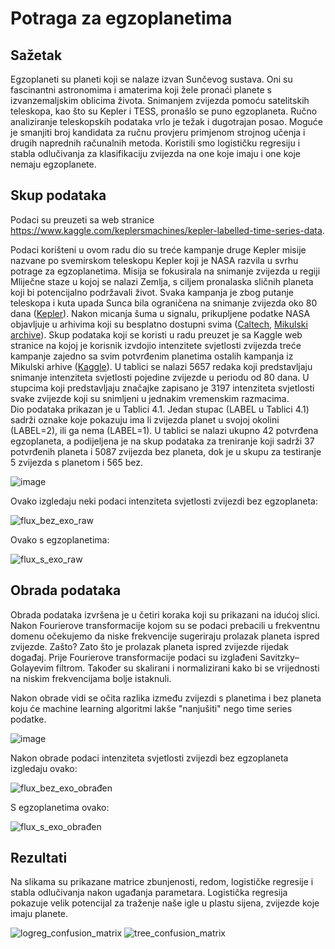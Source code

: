 # Potraga za egzoplanetima

## Sažetak
Egzoplaneti su planeti koji se nalaze izvan Sunčevog sustava. Oni su fascinantni astronomima i amaterima koji žele pronaći planete s izvanzemaljskim oblicima života. 
Snimanjem zvijezda pomoću satelitskih teleskopa, kao što su Kepler i TESS, pronašlo se puno egzoplaneta. 
Ručno analiziranje teleskopskih podataka vrlo je težak i dugotrajan posao.
Moguće je smanjiti broj kandidata za ručnu provjeru
primjenom strojnog učenja i drugih naprednih računalnih metoda. Koristili smo logističku regresiju i stabla odlučivanja za klasifikaciju zvijezda na one koje imaju i one koje nemaju egzoplanete.

## Skup podataka

Podaci su preuzeti sa web stranice https://www.kaggle.com/keplersmachines/kepler-labelled-time-series-data.

Podaci korišteni u ovom radu dio su treće kampanje druge Kepler misije nazvane po svemirskom teleskopu Kepler koji je NASA razvila u svrhu potrage za egzoplanetima. Misija se fokusirala na snimanje zvijezda u regiji Mliječne staze u kojoj se nalazi Zemlja, s ciljem pronalaska sličnih planeta koji bi potencijalno podržavali život. Svaka kampanja je zbog putanje teleskopa i kuta upada Sunca bila ograničena na snimanje zvijezda oko 80 dana ([Kepler](https://www.nasa.gov/mission_pages/kepler/overview/index.html)). Nakon micanja šuma u signalu, prikupljene podatke NASA objavljuje u arhivima koji su besplatno dostupni svima ([Caltech](https://exoplanetarchive.ipac.caltech.edu/), [Mikulski archive](https://archive.stsci.edu/missions-and-data/k2)). Skup podataka koji se koristi u radu preuzet je sa Kaggle web stranice na kojoj je korisnik izvdojio intenzitete svjetlosti zvijezda treće kampanje zajedno sa svim potvrđenim planetima ostalih kampanja iz Mikulski arhive ([Kaggle](https://www.kaggle.com/keplersmachines/kepler-labelled-time-series-data)). U tablici se nalazi 5657 redaka koji predstavljaju snimanje intenziteta svjetlosti pojedine zvijezde u periodu od 80 dana. U stupcima koji predstavljaju značajke zapisano je 3197 intenziteta svjetlosti svake zvijezde koji su snimljeni u jednakim vremenskim razmacima.  
Dio podataka prikazan je u Tablici 4.1.
Jedan stupac (LABEL u Tablici 4.1) sadrži oznake koje pokazuju ima li zvijezda planet u svojoj okolini (LABEL=2), ili ga nema (LABEL=1). U tablici se nalazi ukupno 42 potvrđena egzoplaneta, a podijeljena je na skup podataka za treniranje koji sadrži 37 potvrđenih planeta i 5087 zvijezda bez planeta, dok je u skupu za testiranje 5 zvijezda s planetom i 565 bez.

![image](https://user-images.githubusercontent.com/23265032/132749148-416ffac6-8c6f-471f-bf91-75c2d7f08146.png)


Ovako izgledaju neki podaci intenziteta svjetlosti zvijezdi bez egzoplaneta:

![flux_bez_exo_raw](https://user-images.githubusercontent.com/23265032/132750282-25c1be6d-2ba3-4be6-a508-054cd8511706.png)

Ovako s egzoplanetima:

![flux_s_exo_raw](https://user-images.githubusercontent.com/23265032/132750308-92afeb56-d2ee-47f2-814c-f1675b87c662.png)

## Obrada podataka
Obrada podataka izvršena je u četiri koraka koji su prikazani na idućoj slici. Nakon Fourierove transformacije kojom su se podaci prebacili u frekventnu domenu očekujemo da niske frekvencije sugeriraju prolazak planeta ispred zvijezde. Zašto? Zato što je prolazak planeta ispred zvijezde rijedak događaj. Prije Fourierove transformacije podaci su izglađeni Savitzky–Golayevim filtrom. Također su skalirani i normalizirani kako bi se vrijednosti na niskim frekvencijama bolje istaknuli.

Nakon obrade vidi se očita razlika između zvijezdi s planetima i bez planeta koju će machine learning algoritmi lakše "nanjušiti" nego time series podatke.

![image](https://user-images.githubusercontent.com/23265032/132750565-b65aa9d6-00aa-454b-9c31-8096ce1811c8.png)

Nakon obrade podaci intenziteta svjetlosti zvijezdi bez egzoplaneta izgledaju ovako:

![flux_bez_exo_obrađen](https://user-images.githubusercontent.com/23265032/132751524-fad70326-efab-4399-b605-c16df053d121.png)

S egzoplanetima ovako:

![flux_s_exo_obrađen](https://user-images.githubusercontent.com/23265032/132751544-122493ed-a64e-46cf-8ffd-e328438338ff.png)

## Rezultati
Na slikama su prikazane matrice zbunjenosti, redom, logističke regresije i stabla odlučivanja nakon ugađanja parametara. Logistička regresija pokazuje velik potencijal za traženje naše igle u plastu sijena, zvijezde koje imaju planete.

![logreg_confusion_matrix](https://user-images.githubusercontent.com/23265032/132751779-283e1c50-7256-4faa-a116-6f394d7520de.png)
![tree_confusion_matrix](https://user-images.githubusercontent.com/23265032/132751781-8ae5c3d8-412a-4aba-86a7-200c2a200def.png)



